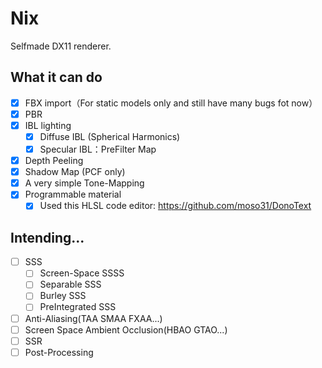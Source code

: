 # Nix

Selfmade DX11 renderer.

## What it can do
- [x] FBX import（For static models only and still have many bugs fot now）
- [x] PBR
- [x] IBL lighting
  - [x] Diffuse IBL (Spherical Harmonics)
  - [x] Specular IBL：PreFilter Map
- [x] Depth Peeling
- [x] Shadow Map (PCF only)
- [x] A very simple Tone-Mapping
- [x] Programmable material
  - [x] Used this HLSL code editor: https://github.com/moso31/DonoText

## Intending...
- [ ] SSS
  - [ ] Screen-Space SSSS
  - [ ] Separable SSS
  - [ ] Burley SSS
  - [ ] PreIntegrated SSS

- [ ] Anti-Aliasing(TAA SMAA FXAA...)
- [ ] Screen Space Ambient Occlusion(HBAO GTAO...)
- [ ] SSR
- [ ] Post-Processing
